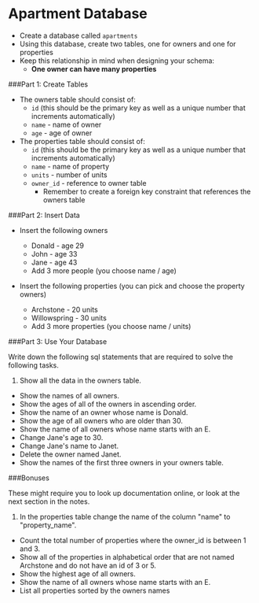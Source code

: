 # Apartment Database

- Create a database called `apartments`
- Using this database, create two tables, one for owners and one for properties
- Keep this relationship in mind when designing your schema:
  + **One owner can have many properties**

###Part 1: Create Tables

- The owners table should consist of:
  + `id` (this should be the primary key as well as a unique number that increments automatically)
  + `name` - name of owner
  + `age` - age of owner
- The properties table should consist of:
  + `id` (this should be the primary key as well as a unique number that increments automatically)
  + `name` - name of property
  + `units` - number of units
  + `owner_id` - reference to owner table
    + Remember to create a foreign key constraint that references the owners table

###Part 2: Insert Data

* Insert the following owners
    * Donald - age 29
    * John - age 33
    * Jane - age 43
    * Add 3 more people (you choose name / age)

* Insert the following properties (you can pick and choose the property owners)
    * Archstone - 20 units
    * Willowspring - 30 units
    * Add 3 more properties (you choose name / units)

###Part 3: Use Your Database

Write down the following sql statements that are required to solve the following tasks.

1. Show all the data in the owners table.
* Show the names of all owners.
* Show the ages of all of the owners in ascending order.
* Show the name of an owner whose name is Donald.
* Show the age of all owners who are older than 30.
* Show the name of all owners whose name starts with an E.
* Change Jane's age to 30.
* Change Jane's name to Janet.
* Delete the owner named Janet.
* Show the names of the first three owners in your owners table.


###Bonuses

These might require you to look up documentation online, or look at the next section in the notes.

1. In the properties table change the name of the column "name" to "property_name".
* Count the total number of properties where the owner_id is between 1 and 3.
* Show all of the properties in alphabetical order that are not named Archstone and do not have an id of 3 or 5.
* Show the highest age of all owners.
* Show the name of all owners whose name starts with an E.
* List all properties sorted by the owners names


